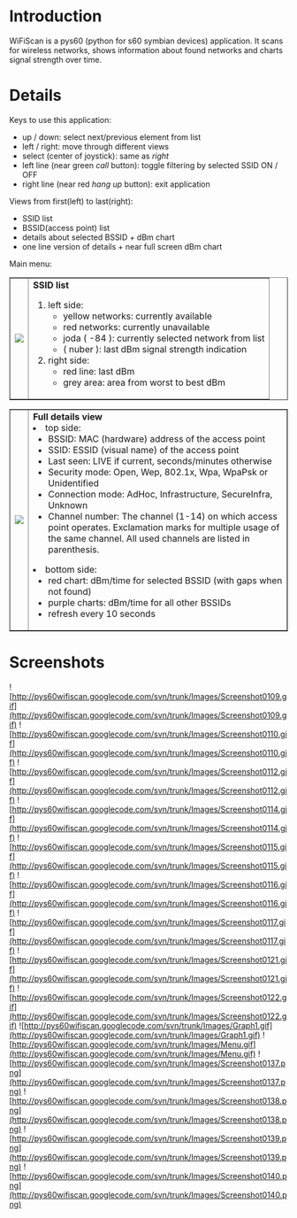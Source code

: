 # Introduction #

WiFiScan is a pys60 (python for s60 symbian devices) application. It scans for wireless networks, shows information about found networks and charts signal strength over time.

# Details #

Keys to use this application:
  * up / down: select next/previous element from list
  * left / right: move through different views
  * select (center of joystick): same as _right_
  * left line (near green _call_ button): toggle filtering by selected SSID ON / OFF
  * right line (near red _hang up_ button): exit application

Views from first(left) to last(right):
  * SSID list
  * BSSID(access point) list
  * details about selected BSSID + dBm chart
  * one line version of details + near full screen dBm chart

Main menu:
<table border='1'><tr><td>
<img src='http://pys60wifiscan.googlecode.com/svn/trunk/Images/Screenshot0109.gif' /></td><td>
<b>SSID list</b>
<ol><li>left side:<br>
<ul><li>yellow networks: currently available<br>
</li><li>red networks: currently unavailable<br>
</li><li>joda ( -84 ): currently selected network from list<br>
</li><li>( nuber ): last dBm signal strength indication<br>
</li></ul></li><li>right side:<br>
<ul><li>red line: last dBm<br>
</li><li>grey area: area from worst to best dBm<br>
</td></tr></table>
<table border='1'><tr><td>
<img src='http://pys60wifiscan.googlecode.com/svn/trunk/Images/Screenshot0122.gif' /></td><td>
<b>Full details view</b>
</li></ul></li><li>top side:<br>
<ul><li>BSSID: MAC (hardware) address of the access point<br>
</li><li>SSID: ESSID (visual name) of the access point<br>
</li><li>Last seen: LIVE if current, seconds/minutes otherwise<br>
</li><li>Security mode: Open, Wep, 802.1x, Wpa, WpaPsk or Unidentified<br>
</li><li>Connection mode: AdHoc, Infrastructure, SecureInfra, Unknown<br>
</li><li>Channel number: The channel (1-14) on which access point operates. Exclamation marks for multiple usage of the same channel. All used channels are listed in parenthesis.<br>
</li></ul></li><li>bottom side:<br>
<ul><li>red chart: dBm/time for selected BSSID (with gaps when not found)<br>
</li><li>purple charts: dBm/time for all other BSSIDs<br>
</li><li>refresh every 10 seconds<br>
</td></tr></table></li></ul></li></ol>

# Screenshots #

![http://pys60wifiscan.googlecode.com/svn/trunk/Images/Screenshot0109.gif](http://pys60wifiscan.googlecode.com/svn/trunk/Images/Screenshot0109.gif)
![http://pys60wifiscan.googlecode.com/svn/trunk/Images/Screenshot0110.gif](http://pys60wifiscan.googlecode.com/svn/trunk/Images/Screenshot0110.gif)
![http://pys60wifiscan.googlecode.com/svn/trunk/Images/Screenshot0112.gif](http://pys60wifiscan.googlecode.com/svn/trunk/Images/Screenshot0112.gif)
![http://pys60wifiscan.googlecode.com/svn/trunk/Images/Screenshot0114.gif](http://pys60wifiscan.googlecode.com/svn/trunk/Images/Screenshot0114.gif)
![http://pys60wifiscan.googlecode.com/svn/trunk/Images/Screenshot0115.gif](http://pys60wifiscan.googlecode.com/svn/trunk/Images/Screenshot0115.gif)
![http://pys60wifiscan.googlecode.com/svn/trunk/Images/Screenshot0116.gif](http://pys60wifiscan.googlecode.com/svn/trunk/Images/Screenshot0116.gif)
![http://pys60wifiscan.googlecode.com/svn/trunk/Images/Screenshot0117.gif](http://pys60wifiscan.googlecode.com/svn/trunk/Images/Screenshot0117.gif)
![http://pys60wifiscan.googlecode.com/svn/trunk/Images/Screenshot0121.gif](http://pys60wifiscan.googlecode.com/svn/trunk/Images/Screenshot0121.gif)
![http://pys60wifiscan.googlecode.com/svn/trunk/Images/Screenshot0122.gif](http://pys60wifiscan.googlecode.com/svn/trunk/Images/Screenshot0122.gif)
![http://pys60wifiscan.googlecode.com/svn/trunk/Images/Graph1.gif](http://pys60wifiscan.googlecode.com/svn/trunk/Images/Graph1.gif)
![http://pys60wifiscan.googlecode.com/svn/trunk/Images/Menu.gif](http://pys60wifiscan.googlecode.com/svn/trunk/Images/Menu.gif)
![http://pys60wifiscan.googlecode.com/svn/trunk/Images/Screenshot0137.png](http://pys60wifiscan.googlecode.com/svn/trunk/Images/Screenshot0137.png)
![http://pys60wifiscan.googlecode.com/svn/trunk/Images/Screenshot0138.png](http://pys60wifiscan.googlecode.com/svn/trunk/Images/Screenshot0138.png)
![http://pys60wifiscan.googlecode.com/svn/trunk/Images/Screenshot0139.png](http://pys60wifiscan.googlecode.com/svn/trunk/Images/Screenshot0139.png)
![http://pys60wifiscan.googlecode.com/svn/trunk/Images/Screenshot0140.png](http://pys60wifiscan.googlecode.com/svn/trunk/Images/Screenshot0140.png)
